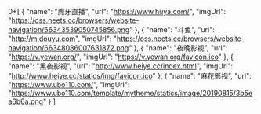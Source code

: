 0+[
  {
    "name": "虎牙直播",
    "url": "https://www.huya.com/",
    "imgUrl": "https://oss.neets.cc/browsers/website-navigation/66343539050745856.png"
  },
  {
    "name": "斗鱼",
    "url": "http://m.douyu.com",
    "imgUrl": "https://oss.neets.cc/browsers/website-navigation/66348086007631872.png"
  },
  {
    "name": "夜晚影视",
    "url": "https://v.yewan.org/",
    "imgUrl": "https://v.yewan.org/favicon.ico"
  },
  {
    "name": "黑夜影视",
    "url": "http://www.heiye.cc/index.html",
    "imgUrl": "http://www.heiye.cc/statics/img/favicon.ico"
  },
  {
    "name": "麻花影视",
    "url": "https://www.ubo110.com/",
    "imgUrl": "https://www.ubo110.com/template/mytheme/statics/image/20190815/3b5ea6b6a.png"
  }
]
